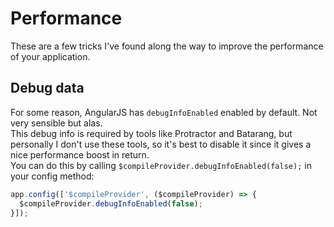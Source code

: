 # Performance
These are a few tricks I've found along the way to improve the performance of your application.
## Debug data
For some reason, AngularJS has `debugInfoEnabled` enabled by default. Not very sensible but alas.  
This debug info is required by tools like Protractor and Batarang, but personally I don't use these tools, so it's best to disable it since it gives a nice performance boost in return.  
You can do this by calling `$compileProvider.debugInfoEnabled(false);` in your config method:  
```js
app.config(['$compileProvider', ($compileProvider) => {
  $compileProvider.debugInfoEnabled(false);
}]);
```
